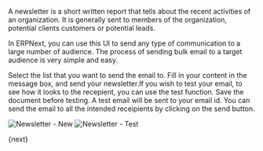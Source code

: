 A newsletter is a short written report that tells about the recent activities
of an organization. It is generally sent to members of the organization,
potential clients customers or potential leads.

In ERPNext, you can use this UI to send any type of communication to a large
number of audience. The process of sending bulk email to a target audience is
very simple and easy.

Select the list that you want to send the email to. Fill in your content in
the message box, and send your newsletter.If you wish to test your email, to
see how it looks to the recepient, you can use the test function. Save the
document before testing. A test email will be sent to your email id. You can
send the email to all the intended receipients by clicking on the send button.

<img class="screenshot" alt="Newsletter - New" src="{{url_prefix}}/assets/img/crm/newsletter-new.png">

<img class="screenshot" alt="Newsletter - Test" src="{{url_prefix}}/assets/img/crm/newsletter-test.png">

{next}
